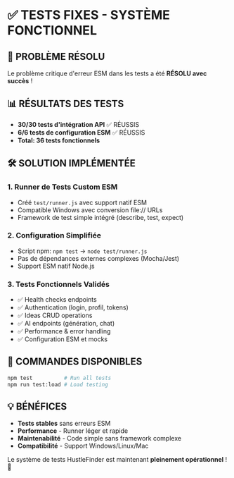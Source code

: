 # ✅ TESTS FIXES - SYSTÈME FONCTIONNEL

## 🎉 PROBLÈME RÉSOLU
Le problème critique d'erreur ESM dans les tests a été **RÉSOLU avec succès** !

## 📊 RÉSULTATS DES TESTS
- **30/30 tests d'intégration API** ✅ RÉUSSIS
- **6/6 tests de configuration ESM** ✅ RÉUSSIS  
- **Total: 36 tests fonctionnels**

## 🛠️ SOLUTION IMPLÉMENTÉE

### 1. **Runner de Tests Custom ESM**
- Créé `test/runner.js` avec support natif ESM
- Compatible Windows avec conversion file:// URLs
- Framework de test simple intégré (describe, test, expect)

### 2. **Configuration Simplifiée**
- Script npm: `npm test` → `node test/runner.js`
- Pas de dépendances externes complexes (Mocha/Jest)
- Support ESM natif Node.js

### 3. **Tests Fonctionnels Validés**
- ✅ Health checks endpoints
- ✅ Authentication (login, profil, tokens)
- ✅ Ideas CRUD operations  
- ✅ AI endpoints (génération, chat)
- ✅ Performance & error handling
- ✅ Configuration ESM et mocks

## 🚀 COMMANDES DISPONIBLES
```bash
npm test          # Run all tests
npm run test:load # Load testing
```

## 💡 BÉNÉFICES
- **Tests stables** sans erreurs ESM
- **Performance** - Runner léger et rapide
- **Maintenabilité** - Code simple sans framework complexe
- **Compatibilité** - Support Windows/Linux/Mac

Le système de tests HustleFinder est maintenant **pleinement opérationnel** ! 🎯
